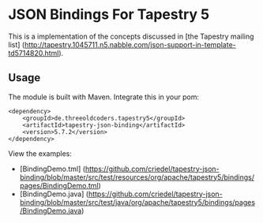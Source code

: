 JSON Bindings For Tapestry 5
============================

This is a implementation of the concepts discussed in [the Tapestry mailing list] (http://tapestry.1045711.n5.nabble.com/json-support-in-template-td5714820.html).

Usage
-----

The module is built with Maven. Integrate this in your pom:

    <dependency>
        <groupId>de.threeoldcoders.tapestry5</groupId>
        <artifactId>tapestry-json-binding</artifactId>
        <version>5.7.2</version>
    </dependency>

View the examples:
* [BindingDemo.tml] (https://github.com/criedel/tapestry-json-binding/blob/master/src/test/resources/org/apache/tapestry5/bindings/pages/BindingDemo.tml)
* [BindingDemo.java] (https://github.com/criedel/tapestry-json-binding/blob/master/src/test/java/org/apache/tapestry5/bindings/pages/BindingDemo.java)
